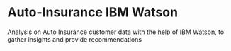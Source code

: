 # Auto-Insurance IBM Watson

Analysis on Auto Insurance customer data with the help of IBM Watson, to gather insights and provide recommendations
